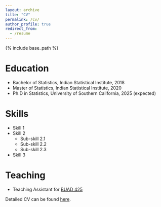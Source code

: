 ```yaml
---
layout: archive
title: "CV"
permalink: /cv/
author_profile: true
redirect_from:
  - /resume
---
```


{% include base_path %}

Education
======
* Bachelor of Statistics, Indian Statistical Institute, 2018
* Master of Statistics, Indian Statistical Institute, 2020
* Ph.D in Statistics, University of Southern California, 2025 (expected)


Skills
======
* Skill 1
* Skill 2
  * Sub-skill 2.1
  * Sub-skill 2.2
  * Sub-skill 2.3
* Skill 3

  
Teaching
======
  * Teaching Assistant for [BUAD 425](https://classes.usc.edu/term-20231/course/buad-425/) 
  


Detailed CV can be found [here](rrbhuyan.github.io/assets/CV_Rashmi.pdf).
